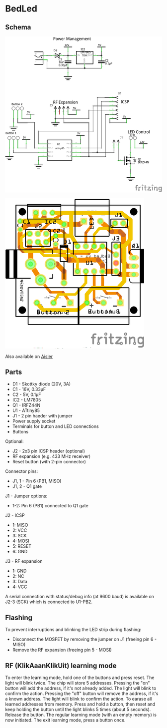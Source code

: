 # BedLed

## Schema
![Schema](schema/BedLed_schem.png)

![PCB](schema/BedLed_pcb.png)

Also available on [Aisler](https://aisler.net/qistoph/bedled/)

## Parts
- D1 - Skottky diode (20V, 3A)
- C1 - 16V, 0.33µF
- C2 - 5V, 0.1µF
- IC2 - LM7805
- Q1 - IRFZ44N
- U1 - ATtiny85
- J1 - 2 pin haeder with jumper
- Power supply socket
- Terminals for button and LED connections
- Buttons

Optional:
- J2 - 2x3 pin ICSP header (optional)
- RF expansion (e.g. 433 MHz receiver)
- Reset button (with 2-pin connector)

Connector pins:
- J1, 1 - Pin 6 (PB1, MISO)
- J1, 2 - Q1 gate

J1 - Jumper options:
- 1-2: Pin 6 (PB1) connected to Q1 gate

J2 - ICSP
- 1: MISO
- 2: VCC
- 3: SCK
- 4: MOSI
- 5: RESET
- 6: GND

J3 - RF expansion
- 1: GND
- 2: NC
- 3: Data
- 4: VCC

A serial connection with status/debug info (at 9600 baud) is available on J2-3 (SCK) which is connected to U1-PB2.

## Flashing
To prevent interruptions and blinking the LED strip during flashing:
- Disconnect the MOSFET by removing the jumper on J1 (freeing pin 6 - MISO)
- Remove the RF expansion (freeing pin 5 - MOSI)

## RF (KlikAaanKlikUit) learning mode
To enter the learning mode, hold one of the buttons and press reset. The light will blink twice.
The chip will store 5 addresses.
Pressing the "on" button will add the address, if it's not already added. The light will blink to confirm the action.
Pressing the "off" button will remove the address, if it's a known address. The light will blink to confirm the action.
To earase all learned addresses from memory. Press and hold a button, then reset and keep holding the button until the light blinks 5 times (about 5 seconds). Release the button. The regular learning mode (with an empty memory) is now initiated.
The exit learning mode, press a button once.
